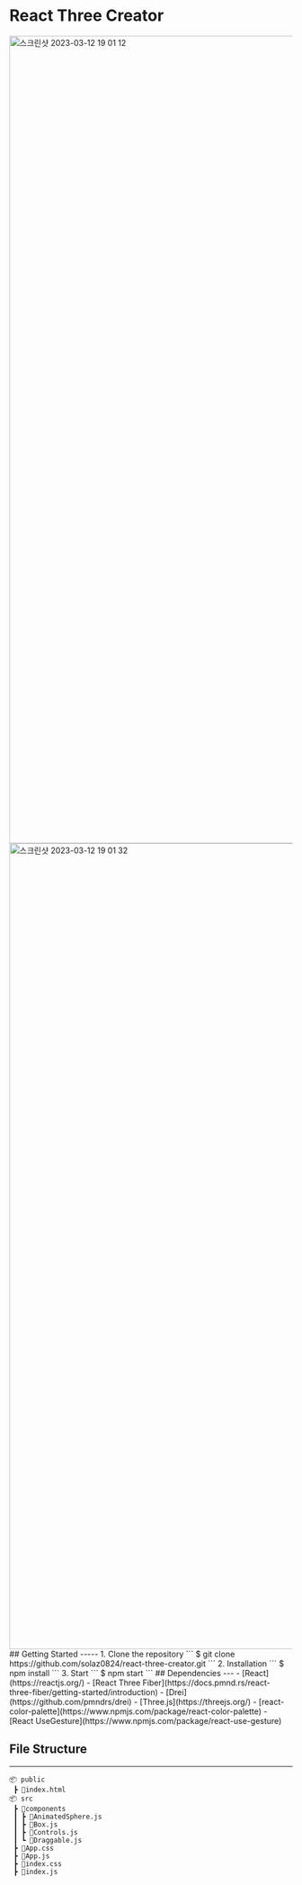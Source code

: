 # React Three Creator
<img width="1436" alt="스크린샷 2023-03-12 19 01 12" src="https://user-images.githubusercontent.com/50446830/224563621-b5cf952f-e017-40bd-944d-642b4c0050ff.png">
<img width="1433" alt="스크린샷 2023-03-12 19 01 32" src="https://user-images.githubusercontent.com/50446830/224563687-5a34bd6a-4b3e-4abe-80d3-3080505b81b4.png">
## Getting Started
-----
1. Clone the repository
```
$ git clone https://github.com/solaz0824/react-three-creator.git
```
2. Installation
```
$ npm install
```
3. Start
```
$ npm start
```
## Dependencies
---
- [React](https://reactjs.org/)
- [React Three Fiber](https://docs.pmnd.rs/react-three-fiber/getting-started/introduction)
- [Drei](https://github.com/pmndrs/drei)
- [Three.js](https://threejs.org/)
- [react-color-palette](https://www.npmjs.com/package/react-color-palette)
- [React UseGesture](https://www.npmjs.com/package/react-use-gesture)


## File Structure
---
```
📦 public
 ┣ 📜index.html
📦 src
 ┣ 📂components
 ┃ ┣ 📜AnimatedSphere.js
 ┃ ┣ 📜Box.js
 ┃ ┣ 📜Controls.js
 ┃ ┗ 📜Draggable.js
 ┣ 📜App.css
 ┣ 📜App.js
 ┣ 📜index.css
 ┣ 📜index.js
 ```


